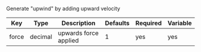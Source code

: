 Generate "upwind" by adding upward velocity

| Key | Type | Description | Defaults | Required | Variable |
|-|-|-|-|-|-|
| force | decimal | upwards force applied | 1 | yes | yes |